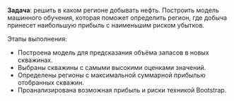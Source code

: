 <p><b>Задача</b>: решить в каком регионе добывать нефть. Построить модель машинного обучения, которая поможет определить регион, где добыча принесет наибольшую прибыль с наименьшим риском убытков.
</p>

<p>Этапы выполнения:</p>
<ul>
  <li>Построена модель для предсказания объёма запасов в новых скважинах.
</li>
  <li>Выбраны скважины с самыми высокими оценками значений.
</li>
  <li>Определены регионы с максимальной суммарной прибылью отобранных скважин.
</li>
  <li>Проанализирована возможная прибыль и риски техникой Bootstrap.</li>
</ul>
